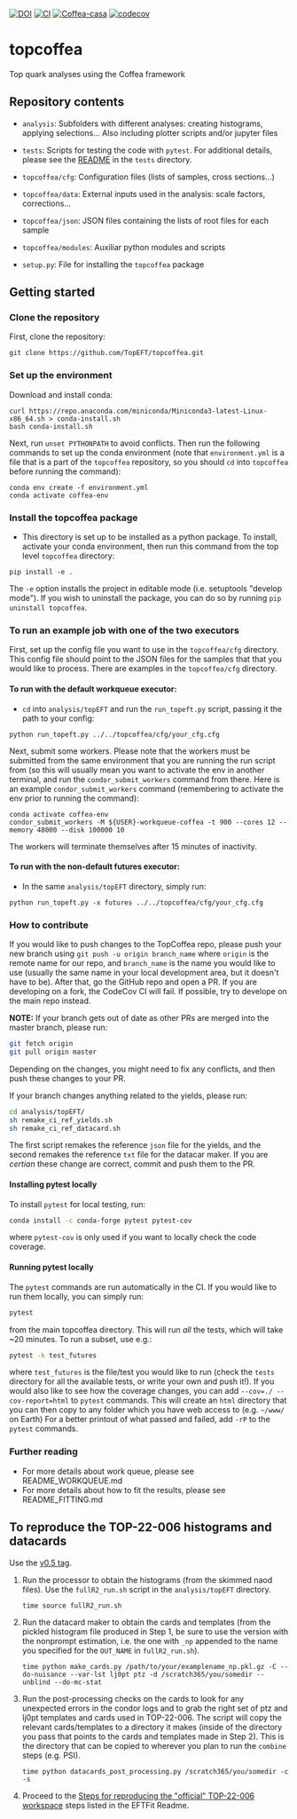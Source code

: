 [![DOI](https://zenodo.org/badge/DOI/10.5281/zenodo.5258003.svg)](https://doi.org/10.5281/zenodo.5258002)
[![CI](https://github.com/TopEFT/topcoffea/actions/workflows/main.yml/badge.svg)](https://github.com/TopEFT/topcoffea/actions/workflows/main.yml)
[![Coffea-casa](https://img.shields.io/badge/launch-Coffea--casa-green)](https://cmsaf-jh.unl.edu/hub/spawn)
[![codecov](https://codecov.io/gh/TopEFT/topcoffea/branch/master/graph/badge.svg?token=U2DMI1C22F)](https://codecov.io/gh/TopEFT/topcoffea)

# topcoffea
Top quark analyses using the Coffea framework

## Repository contents
- `analysis`:
   Subfolders with different analyses: creating histograms, applying selections...
   Also including plotter scripts and/or jupyter files

- `tests`:
   Scripts for testing the code with `pytest`. For additional details, please see the [README](https://github.com/TopEFT/topcoffea/blob/master/tests/README.md) in the `tests` directory.

- `topcoffea/cfg`:
  Configuration files (lists of samples, cross sections...)

- `topcoffea/data`:
  External inputs used in the analysis: scale factors, corrections...
  
- `topcoffea/json`:
   JSON files containing the lists of root files for each sample 

- `topcoffea/modules`:
  Auxiliar python modules and scripts

- `setup.py`: File for installing the `topcoffea` package


## Getting started

### Clone the repository
First, clone the repository:
```
git clone https://github.com/TopEFT/topcoffea.git
```

### Set up the environment 
Download and install conda:
```
curl https://repo.anaconda.com/miniconda/Miniconda3-latest-Linux-x86_64.sh > conda-install.sh
bash conda-install.sh
```
Next, run `unset PYTHONPATH` to avoid conflicts. Then run the following commands to set up the conda environment (note that `environment.yml` is a file that is a part of the `topcoffea` repository, so you should `cd` into `topcoffea` before running the command):
```
conda env create -f environment.yml
conda activate coffea-env
```

### Install the topcoffea package
- This directory is set up to be installed as a python package. To install, activate your conda environment, then run this command from the top level `topcoffea` directory:
```
pip install -e .
```
The `-e` option installs the project in editable mode (i.e. setuptools "develop mode"). If you wish to uninstall the package, you can do so by running `pip uninstall topcoffea`.


### To run an example job with one of the two executors

First, set up the config file you want to use in the `topcoffea/cfg` directory. This config file should point to the JSON files for the samples that that you would like to process. There are examples in the `topcoffea/cfg` directory.

#### To run with the default workqueue executor:
- `cd` into `analysis/topEFT` and run the `run_topeft.py` script, passing it the path to your config:
```
python run_topeft.py ../../topcoffea/cfg/your_cfg.cfg
```
Next, submit some workers. Please note that the workers must be submitted from the same environment that you are running the run script from (so this will usually mean you want to activate the env in another terminal, and run the `condor_submit_workers` command from there. Here is an example `condor_submit_workers` command (remembering to activate the env prior to running the command):
```
conda activate coffea-env
condor_submit_workers -M ${USER}-workqueue-coffea -t 900 --cores 12 --memory 48000 --disk 100000 10
```
The workers will terminate themselves after 15 minutes of inactivity.

#### To run with the non-default futures executor:
- In the same `analysis/topEFT` directory, simply run:
```
python run_topeft.py -x futures ../../topcoffea/cfg/your_cfg.cfg
```

### How to contribute

If you would like to push changes to the TopCoffea repo, please push your new branch using `git push -u origin branch_name` where `origin` is the remote name for our repo, and `branch_name` is the name you would like to use (usually the same name in your local development area, but it doesn't have to be). After that, go the GitHub repo and open a PR. If you are developing on a fork, the CodeCov CI will fail. If possible, try to develope on the main repo instead.

__NOTE:__ If your branch gets out of date as other PRs are merged into the master branch, please run:
```bash
git fetch origin
git pull origin master
```
Depending on the changes, you might need to fix any conflicts, and then push these changes to your PR.

If your branch changes anything related to the yields, please run:
```bash
cd analysis/topEFT/
sh remake_ci_ref_yields.sh
sh remake_ci_ref_datacard.sh
```
The first script remakes the reference `json` file for the yields, and the second remakes the reference `txt` file for the datacar maker. If you are _certian_ these change are correct, commit and push them to the PR.

#### Installing pytest locally
To install `pytest` for local testing, run:
```bash
conda install -c conda-forge pytest pytest-cov
```
where `pytest-cov` is only used if you want to locally check the code coverage.

#### Running pytest locally

The `pytest` commands are run automatically in the CI. If you would like to run them locally, you can simply run:
```bash
pytest
```
from the main topcoffea directory. This will run _all_ the tests, which will take ~20 minutes. To run a subset, use e.g.:
```bash
pytest -k test_futures
```
where `test_futures` is the file/test you would like to run (check the `tests` directory for all the available tests, or write your own and push it!). If you would also like to see how the coverage changes, you can add `--cov=./ --cov-report=html` to `pytest` commands. This will create an `html` directory that you can then copy to any folder which you have web access to (e.g. `~/www/` on Earth) For a better printout of what passed and failed, add `-rP` to the `pytest` commands.


### Further reading 

* For more details about work queue, please see README_WORKQUEUE.md
* For more details about how to fit the results, please see README_FITTING.md


## To reproduce the TOP-22-006 histograms and datacards

Use the [v0.5 tag](https://github.com/TopEFT/topcoffea/releases/tag/v0.5).

1. Run the processor to obtain the histograms (from the skimmed naod files). Use the `fullR2_run.sh` script in the `analysis/topEFT` directory.
    ```
    time source fullR2_run.sh
    ```

2. Run the datacard maker to obtain the cards and templates (from the pickled histogram file produced in Step 1, be sure to use the version with the nonprompt estimation, i.e. the one with `_np` appended to the name you specified for the `OUT_NAME` in `fullR2_run.sh`).
    ```
    time python make_cards.py /path/to/your/examplename_np.pkl.gz -C --do-nuisance --var-lst lj0pt ptz -d /scratch365/you/somedir --unblind --do-mc-stat
    ```

3. Run the post-processing checks on the cards to look for any unexpected errors in the condor logs and to grab the right set of ptz and lj0pt templates and cards used in TOP-22-006. The script will copy the relevant cards/templates to a directory it makes (inside of the directory you pass that points to the cards and templates made in Step 2). This is the directory that can be copied to wherever you plan to run the `combine` steps (e.g. PSI).
    ```
    time python datacards_post_processing.py /scratch365/you/somedir -c -s
    ```

4. Proceed to the [Steps for reproducing the "official" TOP-22-006 workspace](https://github.com/TopEFT/EFTFit#steps-for-reproducing-the-official-top-22-006-workspace) steps listed in the EFTFit Readme.


